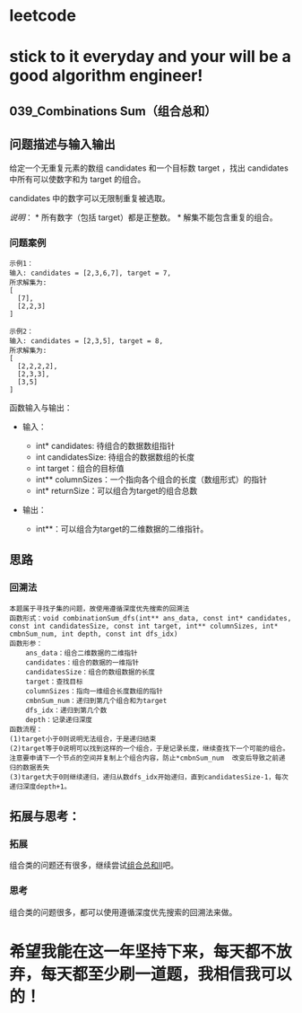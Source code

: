 # leetcode
# stick to it everyday and your will be a good algorithm engineer!
## 039_Combinations Sum（组合总和）
## 问题描述与输入输出
给定一个无重复元素的数组 candidates 和一个目标数 target ，找出 candidates 中所有可以使数字和为 target 的组合。

candidates 中的数字可以无限制重复被选取。

_说明_：
	* 所有数字（包括 target）都是正整数。
	* 解集不能包含重复的组合。 
	
### 问题案例

	示例1：
	输入: candidates = [2,3,6,7], target = 7,
	所求解集为:
	[
	  [7],
	  [2,2,3]
	]
	
	示例2：
	输入: candidates = [2,3,5], target = 8,
	所求解集为:
	[
	  [2,2,2,2],
	  [2,3,3],
	  [3,5]
	]

函数输入与输出：
* 输入：
	* int* candidates: 待组合的数据数组指针
	* int candidatesSize: 待组合的数据数组的长度
	* int target：组合的目标值
	* int** columnSizes：一个指向各个组合的长度（数组形式）的指针
	* int* returnSize：可以组合为target的组合总数
	
* 输出：
	* int**：可以组合为target的二维数据的二维指针。

## 思路			
### 回溯法

	本题属于寻找子集的问题，故使用遵循深度优先搜索的回溯法
	函数形式：void combinationSum_dfs(int** ans_data, const int* candidates, const int candidatesSize, const int target, int** columnSizes, int* cmbnSum_num, int depth, const int dfs_idx)
	函数形参：
		ans_data：组合二维数据的二维指针
		candidates：组合的数据的一维指针
		candidatesSize：组合的数组数据的长度
		target：查找目标
		columnSizes：指向一维组合长度数组的指针
		cmbnSum_num：递归到第几个组合和为target
		dfs_idx：递归到第几个数
		depth：记录递归深度	
	函数流程：
	(1)target小于0则说明无法组合，于是递归结束
	(2)target等于0说明可以找到这样的一个组合，于是记录长度，继续查找下一个可能的组合。注意要申请下一个节点的空间并复制上个组合内容，防止*cmbnSum_num  改变后导致之前递归的数据丢失
	(3)target大于0则继续递归，递归从数dfs_idx开始递归，直到candidatesSize-1，每次递归深度depth+1。
## 拓展与思考：
### 拓展
组合类的问题还有很多，继续尝试[组合总和II](https://leetcode-cn.com/problems/combination-sum-ii/description/)吧。
### 思考
组合类的问题很多，都可以使用遵循深度优先搜索的回溯法来做。
		  
# 希望我能在这一年坚持下来，每天都不放弃，每天都至少刷一道题，我相信我可以的！
